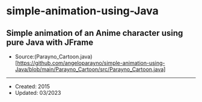# simple-animation-using-Java
Simple animation of an Anime character using pure Java with JFrame
---
* Source:(Parayno_Cartoon.java)[https://github.com/angeloparayno/simple-animation-using-Java/blob/main/Parayno_Cartoon/src/Parayno_Cartoon.java]
---
* Created: 2015
* Updated: 03/2023
